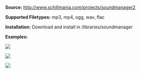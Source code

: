 **Source:** <http://www.schillmania.com/projects/soundmanager2>

**Supported Filetypes:** mp3, mp4, ogg, wav, flac

**Installation:** Download and install in /libraries/soundmanager

**Examples:**

![](https://www.drupal.org/files/example_soundmanager.jpg)

![](https://www.drupal.org/files/example_soundmanager2.jpg)

![](https://www.drupal.org/files/example_soundmanager3.jpg)